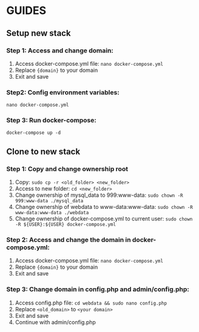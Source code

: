 # GUIDES

## **Setup new stack**
### Step 1: Access and change domain:
1. Access docker-compose.yml file: `nano docker-compose.yml`
2. Replace `{domain}` to your domain
3. Exit and save
### Step2: Config environment variables:
`nano docker-compose.yml`
### Step 3: Run docker-compose:
`docker-compose up -d`

## **Clone to new stack**
### Step 1: Copy and change ownership root
1. Copy: `sudo cp -r <old_folder> <new_folder>`
2. Access to new folder: `cd <new_folder>`
3. Change ownership of mysql_data to 999:www-data: `sudo chown -R 999:www-data ./mysql_data`
4. Change ownership of webdata to www-data:www-data: `sudo chown -R www-data:www-data ./webdata`
5. Change ownership of docker-compose.yml to current user: `sudo chown -R ${USER}:${USER} docker-compose.yml`
### Step 2: Access and change the domain in docker-compose.yml:
1. Access docker-compose.yml file: `nano docker-compose.yml`
2. Replace `{domain}` to your domain
3. Exit and save
### Step 3: Change domain in config.php and admin/config.php:
1. Access config.php file: `cd webdata && sudo nano config.php`
2. Replace `<old_domain>` to `<your domain>`
3. Exit and save
4. Continue with admin/config.php
